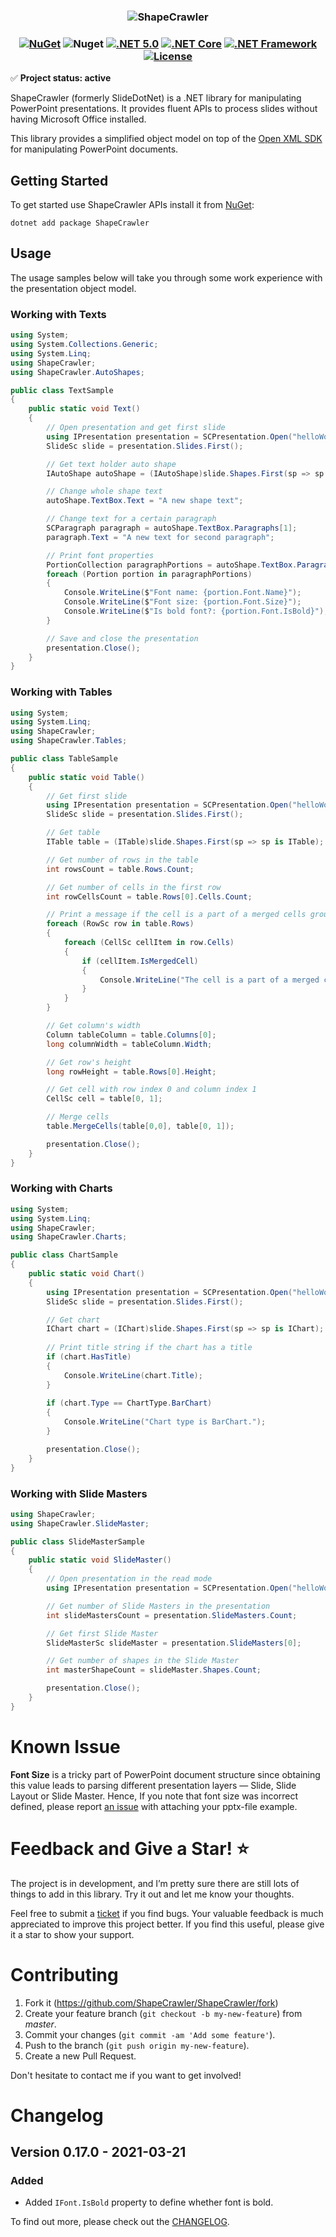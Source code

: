 <h3 align="center">

![ShapeCrawler](./resources/readme.png)

</h3>

<h3 align="center">

[![NuGet](https://img.shields.io/nuget/v/ShapeCrawler?color=orange)](https://www.nuget.org/packages/ShapeCrawler) ![Nuget](https://img.shields.io/nuget/dt/ShapeCrawler?color=orange) [![.NET 5.0](https://img.shields.io/badge/.NET%20-5.0+-orange)](#) [![.NET Core](https://img.shields.io/badge/.NET%20Core-2.1+-orange)](#) [![.NET Framework](https://img.shields.io/badge/.NET%20Standard-4.6.1+-orange.svg)](#) [![License](https://img.shields.io/badge/license-MIT-orange.svg)](LICENSE) 

</h3>

✅ **Project status: active**

ShapeCrawler (formerly SlideDotNet) is a .NET library for manipulating PowerPoint presentations. It provides fluent APIs to process slides without having Microsoft Office installed.

This library provides a simplified object model on top of the [Open XML SDK](https://github.com/OfficeDev/Open-XML-SDK) for manipulating PowerPoint documents.

## Getting Started
To get started use ShapeCrawler APIs install it from [NuGet](https://nuget.org/packages/ShapeCrawler):
```console
dotnet add package ShapeCrawler
```

## Usage
The usage samples below will take you through some work experience with the presentation object model.

### Working with Texts
```C#
using System;
using System.Collections.Generic;
using System.Linq;
using ShapeCrawler;
using ShapeCrawler.AutoShapes;

public class TextSample
{
    public static void Text()
    {
        // Open presentation and get first slide
        using IPresentation presentation = SCPresentation.Open("helloWorld.pptx", isEditable: true);
        SlideSc slide = presentation.Slides.First();

        // Get text holder auto shape
        IAutoShape autoShape = (IAutoShape)slide.Shapes.First(sp => sp is IAutoShape);

        // Change whole shape text
        autoShape.TextBox.Text = "A new shape text";

        // Change text for a certain paragraph
        SCParagraph paragraph = autoShape.TextBox.Paragraphs[1];
        paragraph.Text = "A new text for second paragraph";

        // Print font properties
        PortionCollection paragraphPortions = autoShape.TextBox.Paragraphs.First().Portions;
        foreach (Portion portion in paragraphPortions)
        {
            Console.WriteLine($"Font name: {portion.Font.Name}");
            Console.WriteLine($"Font size: {portion.Font.Size}");
            Console.WriteLine($"Is bold font?: {portion.Font.IsBold}");
        }

        // Save and close the presentation
        presentation.Close();
    }
}
```

### Working with Tables
```C#
using System;
using System.Linq;
using ShapeCrawler;
using ShapeCrawler.Tables;

public class TableSample
{
    public static void Table()
    {
        // Get first slide
        using IPresentation presentation = SCPresentation.Open("helloWorld.pptx", isEditable: false);
        SlideSc slide = presentation.Slides.First();

        // Get table
        ITable table = (ITable)slide.Shapes.First(sp => sp is ITable);

        // Get number of rows in the table
        int rowsCount = table.Rows.Count;

        // Get number of cells in the first row
        int rowCellsCount = table.Rows[0].Cells.Count;

        // Print a message if the cell is a part of a merged cells group
        foreach (RowSc row in table.Rows)
        {
            foreach (CellSc cellItem in row.Cells)
            {
                if (cellItem.IsMergedCell)
                {
                    Console.WriteLine("The cell is a part of a merged cells group.");
                }
            }
        }

        // Get column's width
        Column tableColumn = table.Columns[0];
        long columnWidth = tableColumn.Width;

        // Get row's height
        long rowHeight = table.Rows[0].Height;

        // Get cell with row index 0 and column index 1
        CellSc cell = table[0, 1];

        // Merge cells
        table.MergeCells(table[0,0], table[0, 1]);

        presentation.Close();
    }
}
```

### Working with Charts
```C#
using System;
using System.Linq;
using ShapeCrawler;
using ShapeCrawler.Charts;

public class ChartSample
{
    public static void Chart()
    {
        using IPresentation presentation = SCPresentation.Open("helloWorld.pptx", isEditable: false);
        SlideSc slide = presentation.Slides.First();

        // Get chart
        IChart chart = (IChart)slide.Shapes.First(sp => sp is IChart);
        
        // Print title string if the chart has a title
        if (chart.HasTitle)
        {
            Console.WriteLine(chart.Title);
        }
        
        if (chart.Type == ChartType.BarChart)
        {
            Console.WriteLine("Chart type is BarChart.");
        }

        presentation.Close();
    }
}
```

### Working with Slide Masters

```C#
using ShapeCrawler;
using ShapeCrawler.SlideMaster;

public class SlideMasterSample
{
    public static void SlideMaster()
    {
        // Open presentation in the read mode
        using IPresentation presentation = SCPresentation.Open("helloWorld.pptx", isEditable: false);

        // Get number of Slide Masters in the presentation
        int slideMastersCount = presentation.SlideMasters.Count;

        // Get first Slide Master
        SlideMasterSc slideMaster = presentation.SlideMasters[0];

        // Get number of shapes in the Slide Master
        int masterShapeCount = slideMaster.Shapes.Count;

        presentation.Close();
    }
}
```

# Known Issue
**Font Size** is a tricky part of PowerPoint document structure since obtaining this value leads to parsing different presentation layers —  Slide, Slide Layout or Slide Master. Hence, If you note that font size was incorrect defined, please report [an issue](https://github.com/ShapeCrawler/ShapeCrawler/issues) with attaching your pptx-file example.

# Feedback and Give a Star! :star:
The project is in development, and I’m pretty sure there are still lots of things to add in this library. Try it out and let me know your thoughts.

Feel free to submit a [ticket](https://github.com/ShapeCrawler/ShapeCrawler/issues) if you find bugs. Your valuable feedback is much appreciated to improve this project better. If you find this useful, please give it a star to show your support. 

# Contributing
1. Fork it (https://github.com/ShapeCrawler/ShapeCrawler/fork)
2. Create your feature branch (`git checkout -b my-new-feature`) from *master*.
3. Commit your changes (`git commit -am 'Add some feature'`).
4. Push to the branch (`git push origin my-new-feature`).
5. Create a new Pull Request.

Don't hesitate to contact me if you want to get involved!

# Changelog
## Version 0.17.0 - 2021-03-21
### Added
- Added `IFont.IsBold` property to define whether font is bold.

To find out more, please check out the [CHANGELOG](https://github.com/ShapeCrawler/ShapeCrawler/blob/master/CHANGELOG.md).
